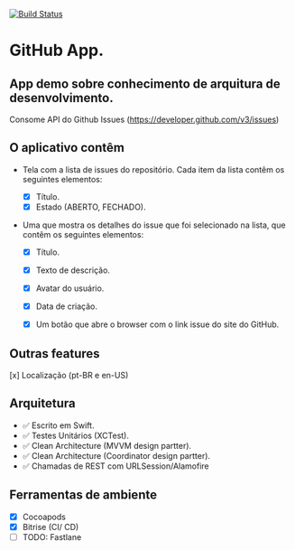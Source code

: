 [![Build Status](https://app.bitrise.io/app/7fd3c7f523c0b036/status.svg?token=n1HcVC1C2l0wJxXa7WMb5A)](https://app.bitrise.io/app/7fd3c7f523c0b036)


# GitHub App.

 ## App demo sobre conhecimento de arquitura de desenvolvimento. 
 
 Consome API do Github Issues (https://developer.github.com/v3/issues)

## O aplicativo contêm

* Tela com a lista de issues do repositório.
    Cada item da lista contêm os seguintes elementos:
    
    * [x] Título.
    * [x] Estado (ABERTO, FECHADO).

* Uma que mostra os detalhes do issue que foi selecionado na lista, que contêm os seguintes elementos:
    
    * [x] Título.
    * [x] Texto de descrição.
    * [x] Avatar do usuário.
    * [x] Data de criação.
    * [x] Um botão que abre o browser com o link issue do site do GitHub.


## Outras features

[x] Localização (pt-BR e en-US)

## Arquitetura

* ✅ Escrito em Swift.
* ✅ Testes Unitários (XCTest).
* ✅ Clean Architecture (MVVM design partter).
* ✅ Clean Architecture (Coordinator design partter).
* ✅ Chamadas de REST com URLSession/Alamofire


## Ferramentas de ambiente

 * [X] Cocoapods
 * [X] Bitrise (CI/ CD)
 * [ ] TODO: Fastlane 
